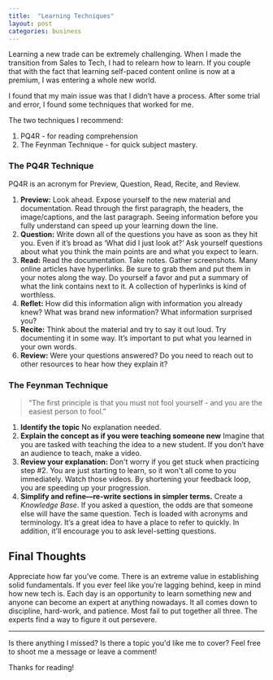 ```yaml
---
title:  "Learning Techniques"
layout: post
categories: business
---
```

Learning a new trade can be extremely challenging. When I made the transition from Sales to Tech, I had to relearn how to learn. If you couple that with the fact that learning self-paced content online is now at a premium, I was entering a whole new world.

I found that my main issue was that I didn’t have a process. After some trial and error, I found some techniques that worked for me.

The two techniques I recommend:

1. PQ4R - for reading comprehension
2. The Feynman Technique - for quick subject mastery.

### The PQ4R Technique

PQ4R is an acronym for Preview, Question, Read, Recite, and Review.

1. **Preview:**
Look ahead. Expose yourself to the new material and documentation. Read through the first paragraph, the headers, the image/captions, and the last paragraph. Seeing information before you fully understand can speed up your learning down the line.
2. **Question:**
Write down all of the questions you have as soon as they hit you. Even if it’s broad as ‘What did I just look at?’ Ask yourself questions about what you think the main points are and what you expect to learn.
3. **Read:**
Read the documentation. Take notes. Gather screenshots. Many online articles have hyperlinks. Be sure to grab them and put them in your notes along the way. Do yourself a favor and put a summary of what the link contains next to it. A collection of hyperlinks is kind of worthless.
4. **Reflet:**
How did this information align with information you already knew? What was brand new information? What information surprised you?
5. **Recite:**
Think about the material and try to say it out loud. Try documenting it in some way. It’s important to put what you learned in your own words.
6. **Review:**
Were your questions answered? Do you need to reach out to other resources to hear how they explain it?

### The Feynman Technique

> “The first principle is that you must not fool yourself - and you are the easiest person to fool.”

1. **Identify the topic**
No explanation needed.
2. **Explain the concept as if you were teaching someone new**
Imagine that you are tasked with teaching the idea to a new student. If you don’t have an audience to teach, make a video.
3. **Review your explanation:**
Don't worry if you get stuck when practicing step #2. You are just starting to learn, so it won't all come to you immediately. Watch those videos. By shortening your feedback loop, you are speeding up your progression.
4. **Simplify and refine—re-write sections in simpler terms.**
Create a *Knowledge Base*. If you asked a question, the odds are that someone else will have the same question. Tech is loaded with acronyms and terminology. It’s a great idea to have a place to refer to quickly. In addition, it'll encourage you to ask level-setting questions.

## Final Thoughts

Appreciate how far you've come. There is an extreme value in establishing solid fundamentals. If you ever feel like you’re lagging behind, keep in mind how new tech is. Each day is an opportunity to learn something new and anyone can become an expert at anything nowadays. It all comes down to discipline, hard-work, and patience. Most fail to put together all three. The experts find a way to figure it out persevere.

---

Is there anything I missed? Is there a topic you'd like me to cover? Feel free to shoot me a message or leave a comment!

Thanks for reading!
